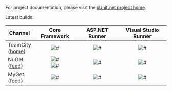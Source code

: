 For project documentation, please visit the [xUnit.net project home](http://xunit.github.io/).

Latest builds:

Channel  | Core Framework | ASP.NET Runner | Visual Studio Runner
-------- | :------------: | :------------: | :------------------:
TeamCity<br>([home](http://teamcity.tier3.com)) | ![#](https://img.shields.io/teamcity/http/teamcity.tier3.com/s/xunit_Core.svg) | ![#](https://img.shields.io/teamcity/http/teamcity.tier3.com/s/xunit_AspNet.svg) | ![#](https://img.shields.io/teamcity/http/teamcity.tier3.com/s/xunit_VisualStudio.svg)
NuGet<br>([feed](https://nuget.org/api/v2/)) | ![#](https://img.shields.io/nuget/v/xunit.svg?style=flat)<br>![#](https://img.shields.io/nuget/vpre/xunit.svg?style=flat) | ![#](https://img.shields.io/nuget/vpre/xunit.runner.aspnet.svg?style=flat) | ![#](https://img.shields.io/nuget/vpre/xunit.runner.visualstudio.svg?style=flat)
MyGet<br>([feed](https://www.myget.org/F/xunit/)) | ![#](https://img.shields.io/myget/xunit/vpre/xunit.svg?style=flat) | ![#](https://img.shields.io/myget/xunit/vpre/xunit.runner.aspnet.svg?style=flat) | ![#](https://img.shields.io/myget/xunit/vpre/xunit.runner.visualstudio.svg?style=flat)
